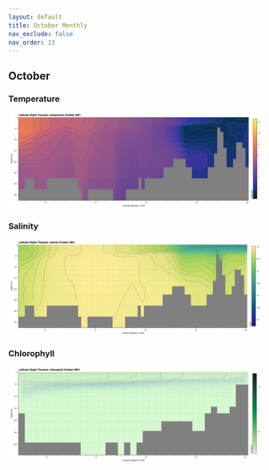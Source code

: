 ```yaml
---
layout: default
title: October Monthly
nav_exclude: false
nav_order: 13
---
```


## October

### Temperature
![October Temperature](cmems_mod_arc_phy_my_topaz4_P1M/2021/October/thetao.png)

### Salinity
![October Salinity](cmems_mod_arc_phy_my_topaz4_P1M/2021/October/so.png)

### Chlorophyll
![October Chlorophyll](cmems_mod_arc_bgc_my_ecosmo_P1M/2021/October/chl.png)